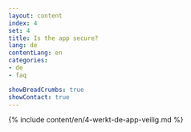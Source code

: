 ```yaml
---
layout: content
index: 4
set: 4
title: Is the app secure?
lang: de
contentLang: en
categories:
- de
- faq

showBreadCrumbs: true
showContact: true
---
```

{% include content/en/4-werkt-de-app-veilig.md %}
